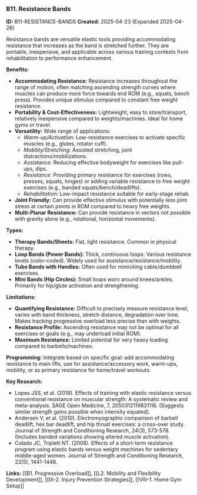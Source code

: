 ### B11. Resistance Bands
**ID:** B11-RESISTANCE-BANDS
**Created:** 2025-04-23 (Expanded 2025-04-26)

Resistance bands are versatile elastic tools providing accommodating resistance that increases as the band is stretched further. They are portable, inexpensive, and applicable across various training contexts from rehabilitation to performance enhancement.

**Benefits:**
- **Accommodating Resistance:** Resistance increases throughout the range of motion, often matching ascending strength curves where muscles can produce more force towards end ROM (e.g., squats, bench press). Provides unique stimulus compared to constant free weight resistance.
- **Portability & Cost-Effectiveness:** Lightweight, easy to store/transport, relatively inexpensive compared to weights/machines. Ideal for home gyms or travel.
- **Versatility:** Wide range of applications:
    - *Warm-up/Activation:* Low-resistance exercises to activate specific muscles (e.g., glutes, rotator cuff).
    - *Mobility/Stretching:* Assisted stretching, joint distractions/mobilizations.
    - *Assistance:* Reducing effective bodyweight for exercises like pull-ups, dips.
    - *Resistance:* Providing primary resistance for exercises (rows, presses, squats, hinges) or adding variable resistance to free weight exercises (e.g., banded squats/bench/deadlifts).
    - *Rehabilitation:* Low-impact resistance suitable for early-stage rehab.
- **Joint Friendly:** Can provide effective stimulus with potentially less joint stress at certain points in ROM compared to heavy free weights.
- **Multi-Planar Resistance:** Can provide resistance in vectors not possible with gravity alone (e.g., rotational, horizontal movements).

**Types:**
- **Therapy Bands/Sheets:** Flat, light resistance. Common in physical therapy.
- **Loop Bands (Power Bands):** Thick, continuous loops. Various resistance levels (color-coded). Widely used for assistance/resistance/mobility.
- **Tube Bands with Handles:** Often used for mimicking cable/dumbbell exercises.
- **Mini Bands (Hip Circles):** Small loops worn around knees/ankles. Primarily for hip/glute activation and strengthening.

**Limitations:**
- **Quantifying Resistance:** Difficult to precisely measure resistance level, varies with band thickness, stretch distance, degradation over time. Makes tracking progressive overload less precise than with weights.
- **Resistance Profile:** Ascending resistance may not be optimal for all exercises or goals (e.g., may underload initial ROM).
- **Maximum Resistance:** Limited potential for very heavy loading compared to barbells/machines.

**Programming:** Integrate based on specific goal: add accommodating resistance to main lifts, use for assistance/accessory work, warm-ups, mobility, or as primary resistance for home/travel workouts.

**Key Research:**
- Lopes JSS, et al. (2019). Effects of training with elastic resistance versus conventional resistance on muscular strength: A systematic review and meta-analysis. SAGE Open Medicine, 7, 2050312119831116. (Suggests similar strength gains possible when intensity equated).
- Andersen V, et al. (2010). Electromyographic comparison of barbell deadlift, hex bar deadlift, and hip thrust exercises: a cross-over study. Journal of Strength and Conditioning Research, 24(3), 573-578. (Includes banded variations showing altered muscle activation).
- Colado JC, Triplett NT. (2008). Effects of a short-term resistance program using elastic bands versus weight machines for sedentary middle-aged women. Journal of Strength and Conditioning Research, 22(5), 1441-1448.

**Links:** [[B1. Progressive Overload]], [[L2. Mobility and Flexibility Development]], [[IX-2. Injury Prevention Strategies]], [[VIII-1. Home Gym Setup]]